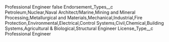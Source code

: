 <?xml version="1.0" encoding="UTF-8"?>
<CustomMetadata xmlns="http://soap.sforce.com/2006/04/metadata" xmlns:xsi="http://www.w3.org/2001/XMLSchema-instance" xmlns:xsd="http://www.w3.org/2001/XMLSchema">
    <label>Professional Engineer</label>
    <protected>false</protected>
    <values>
        <field>Endorsement_Types__c</field>
        <value xsi:type="xsd:string">Petroleum,Nuclear,Naval Architect/Marine,Mining and Mineral Processing,Metallurgical and Materials,Mechanical,Industrial,Fire Protection,Environmental,Electrical,Control Systems,Civil,Chemical,Building Systems,Agricultural &amp; Biological,Structural Engineer</value>
    </values>
    <values>
        <field>License_Type__c</field>
        <value xsi:type="xsd:string">Professional Engineer</value>
    </values>
</CustomMetadata>
